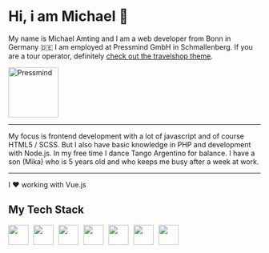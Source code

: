 # Hi, i am Michael 🤟

My name is Michael Amting and I am a web developer from Bonn in Germany 🇩🇪 I am employed at Pressmind GmbH in Schmallenberg. If you are a tour operator, definitely <a href="https://github.com/pressmind/wp-travelshop-theme">check out the travelshop theme</a>.

<a href="https://github.com/pressmind" target="_blank"><img src="https://www.pressmind.de/files/pm_logo.svg" alt="Pressmind" width="100"/></a>

<hr />

My focus is frontend development with a lot of javascript and of course HTML5 / SCSS. But I also have basic knowledge in PHP and development with Node.js. In my free time I dance Tango Argentino for balance. I have a son (Mika) who is 5 years old and who keeps me busy after a week at work.

<hr />

I ❤️ working with Vue.js

## My Tech Stack

<img style="margin-right: 10px; display: inline-block;" src="https://symbols.getvecta.com/stencil_83/68_html5-icon.09e3da538e.svg" height="40" /><img style="margin-right: 10px; display: inline-block;" src="https://symbols.getvecta.com/stencil_25/75_sass.57898c574e.svg" height="40" /><img style="margin-right: 10px;" src="https://symbols.getvecta.com/stencil_25/39_javascript.0ca26ec4ab.svg" height="40" /><img style="margin-right: 10px; display: inline-block;" src="https://symbols.getvecta.com/stencil_25/87_vuejs.a929f023a4.svg" height="40" /><img style="margin-right: 10px; display: inline-block;" src="https://symbols.getvecta.com/stencil_89/73_npm.639266ac20.svg" height="40" /><img style="margin-right: 10px; display: inline-block;" src="https://symbols.getvecta.com/stencil_89/65_nodejs-icon.40ac81e939.svg" height="40" /><img style="margin-right: 10px; display: inline-block;" src="https://symbols.getvecta.com/stencil_88/103_mongodb.d91e0a5f7c.svg" height="40" />

